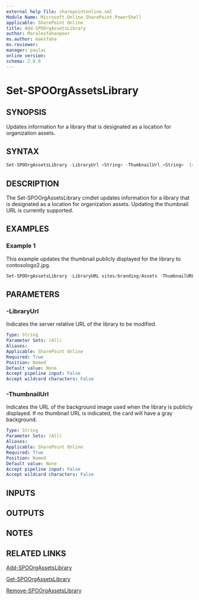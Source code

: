 ```yaml
---
external help file: sharepointonline.xml
Module Name: Microsoft.Online.SharePoint.PowerShell
applicable: SharePoint Online
title: Add-SPOOrgAssetsLibrary
author: Maralesfahanpoor
ms.author: maesfaha
ms.reviewer: 
manager: paulac
online version:
schema: 2.0.0
---
```


# Set-SPOOrgAssetsLibrary

## SYNOPSIS

Updates information for a library that is designated as a location for organization assets.

## SYNTAX

```powershell
Set-SPOOrgAssetsLibrary -LibraryUrl <String> -ThumbnailUrl <String>  [<CommonParameters>]
```

## DESCRIPTION

The Set-SPOOrgAssetsLibrary cmdlet updates information for a library that is designated as a location for organization assets. Updating the thumbnail URL is currently supported.

## EXAMPLES

### Example 1

This example updates the thumbnail publicly displayed for the library to contosologo2.jpg.

```powershell
Set-SPOOrgAssetsLibrary -LibraryURL sites/branding/Assets -ThumbnailURL https://contoso.sharepoint.com/sites/branding/Assets/contosologo2.jpg
```

## PARAMETERS

### -LibraryUrl

Indicates the server relative URL of the library to be modified.

```yaml
Type: String
Parameter Sets: (All)
Aliases:
Applicable: SharePoint Online
Required: True
Position: Named
Default value: None
Accept pipeline input: False
Accept wildcard characters: False
```

### -ThumbnailUrl

Indicates the URL of the background image used when the library is publicly displayed. If no thumbnail URL is indicated, the card will have a gray background.

```yaml
Type: String
Parameter Sets: (All)
Aliases:
Applicable: SharePoint Online
Required: True
Position: Named
Default value: None
Accept pipeline input: False
Accept wildcard characters: False
```

## INPUTS

## OUTPUTS

## NOTES

## RELATED LINKS

[Add-SPOOrgAssetsLibrary](https://docs.microsoft.com/powershell/module/sharepoint-online/add-spoorgassetslibrary?view=sharepoint-ps)

[Get-SPOOrgAssetsLibrary](https://docs.microsoft.com/powershell/module/sharepoint-online/get-spoorgassetslibrary?view=sharepoint-ps)

[Remove-SPOOrgAssetsLibrary](https://docs.microsoft.com/powershell/module/sharepoint-online/remove-spoorgassetslibrary?view=sharepoint-ps)
